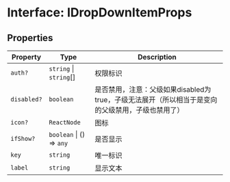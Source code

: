 # Interface: IDropDownItemProps

## Properties

| Property | Type | Description |
| ------ | ------ | ------ |
| `auth?` | `string` \| `string`[] | 权限标识 |
| `disabled?` | `boolean` | 是否禁用，注意：父级如果disabled为true，子级无法展开（所以相当于是变向的父级禁用，子级也禁用了） |
| `icon?` | `ReactNode` | 图标 |
| `ifShow?` | `boolean` \| () => `any` | 是否显示 |
| `key` | `string` | 唯一标识 |
| `label` | `string` | 显示文本 |

